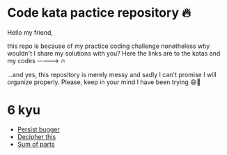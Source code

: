 Code kata pactice repository :fire:
================================

Hello my friend,

this repo is because of my practice coding challenge nonetheless why wouldn't I share my solutions with you?
Here the links are to the katas and my codes -----> :fire:

...and yes, this repository is merely messy and sadly I can't promise I will organize properly. Please, keep in your mind I have been trying :smile::duck:

# 6 kyu
* [Persist bugger](https://github.com/tothricsaj/codewar-practice/blob/master/6kyu/persistent-bugger.js)
* [Decipher this](https://github.com/tothricsaj/codewar-practice/blob/master/6kyu/decipher-this.js)
* [Sum of parts](https://github.com/tothricsaj/codewar-practice/blob/master/6kyu/sum-of-parts.js)
